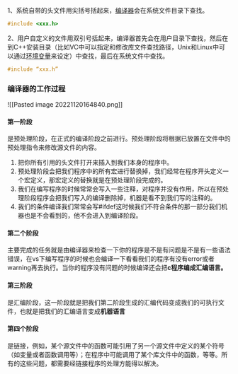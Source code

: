 1、系统自带的头文件用尖括号括起来，[编译器](https://so.csdn.net/so/search?q=%E7%BC%96%E8%AF%91%E5%99%A8&spm=1001.2101.3001.7020)会在系统文件目录下查找。
```c++
#include <xxx.h>
```
2、用户自定义的文件用双引号括起来，编译器首先会在用户目录下查找，然后在到C++安装目录（比如VC中可以指定和修改库文件查找路径，Unix和Linux中可以通过[环境变量](https://so.csdn.net/so/search?q=%E7%8E%AF%E5%A2%83%E5%8F%98%E9%87%8F&spm=1001.2101.3001.7020)来设定）中查找，最后在系统文件中查找。
```c++
#include “xxx.h”
```

### 编译器的工作过程
![[Pasted image 20221120164840.png]]
#### 第一阶段
是预处理阶段，在正式的编译阶段之前进行。预处理阶段将根据已放置在文件中的预处理指令来修改源文件的内容。

1. 把你所有引用的头文件打开来插入到我们本身的程序中。
2. 预处理阶段会把我们程序中的所有宏进行替换掉，我们经常在程序开头定义一个宏定义，那宏定义的替换就是在预处理阶段完成的。
3. 我们在编写程序的时候常常会写入一些注释，对程序并没有作用，所以在预处理阶段程序会把我们写入的编译删除掉，机器是看不到我们写的注释的。
4. 我们的条件编译我们常常会写#ifdef这时候我们不符合条件的那一部分我们机器也是不会看到的，他不会进入到编译阶段。

#### 第二个阶段
主要完成的任务就是由编译器来检查一下你的程序是不是有问题是不是有一些语法错误，在vs下编写程序的时候也会编译一下看看我们的程序有没有error或者warning再去执行。当你的程序没有问题的时候编译还会把**c程序编成汇编语言。**

#### 第三阶段
是汇编阶段，这一阶段就是把我们第二阶段生成的汇编代码变成我们的可执行文件，也就是把我们的汇编语言变成**机器语言**

#### 第四个阶段
是链接，例如，某个源文件中的函数可能引用了另一个源文件中定义的某个符号（如变量或者函数调用等）；在程序中可能调用了某个库文件中的函数，等等。所有的这些问题，都需要经链接程序的处理方能得以解决。

